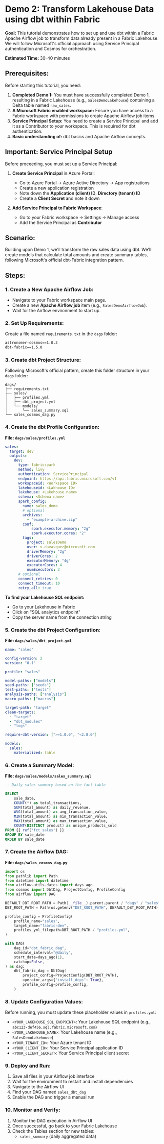 # Demo 2: Transform Lakehouse Data using dbt within Fabric

**Goal:** This tutorial demonstrates how to set up and use dbt within a Fabric Apache Airflow job to transform data already present in a Fabric Lakehouse. We will follow Microsoft's official approach using Service Principal authentication and Cosmos for orchestration.

**Estimated Time:** 30-40 minutes

## Prerequisites:

Before starting this tutorial, you need:

1. **Completed Demo 1:** You must have successfully completed Demo 1, resulting in a Fabric Lakehouse (e.g., `SalesDemoLakehouse`) containing a Delta table named `raw_sales`.
2. **A Microsoft Fabric enabled workspace:** Ensure you have access to a Fabric workspace with permissions to create Apache Airflow job items.
3. **Service Principal Setup:** You need to create a Service Principal and add it as a Contributor to your workspace. This is required for dbt authentication.
4. **Basic understanding of:** dbt basics and Apache Airflow concepts.

## Important: Service Principal Setup

Before proceeding, you must set up a Service Principal:

1. **Create Service Principal** in Azure Portal:
   - Go to Azure Portal → Azure Active Directory → App registrations
   - Create a new application registration
   - Note down the **Application (client) ID**, **Directory (tenant) ID**
   - Create a **Client Secret** and note it down

2. **Add Service Principal to Fabric Workspace**:
   - Go to your Fabric workspace → Settings → Manage access
   - Add the Service Principal as **Contributor**

## Scenario:

Building upon Demo 1, we'll transform the raw sales data using dbt. We'll create models that calculate total amounts and create summary tables, following Microsoft's official dbt-Fabric integration pattern.

## Steps:

### 1. Create a New Apache Airflow Job:
- Navigate to your Fabric workspace main page.
- Create a new **Apache Airflow job** item (e.g., `SalesDemoAirflowJob`).
- Wait for the Airflow environment to start up.

### 2. Set Up Requirements:
Create a file named `requirements.txt` in the `dags` folder:

```txt
astronomer-cosmos==1.0.3
dbt-fabric==1.5.0
```

### 3. Create dbt Project Structure:
Following Microsoft's official pattern, create this folder structure in your `dags` folder:

```
dags/
├── requirements.txt
├── sales/
│   ├── profiles.yml
│   ├── dbt_project.yml
│   └── models/
│       └── sales_summary.sql
└── sales_cosmos_dag.py
```

### 4. Create the dbt Profile Configuration:
**File: `dags/sales/profiles.yml`**

```yaml
sales:
  target: dev
  outputs:
    dev:
      type: fabricspark
      method: livy
      authentication: ServicePrincipal
      endpoint: https://api.fabric.microsoft.com/v1
      workspaceid: <Workspace ID>
      lakehouseid: <Lakhouse ID>
      lakehouse: <Lakehouse name>
      schema: <Schema name>
      spark_config:
        name: sales_demo
        # optional
        archives:
          - "example-archive.zip"
        conf:
            spark.executor.memory: "2g"
            spark.executor.cores: "2"
        tags:
          project: salesDemo
          user: v-davasquez@microsoft.com
          driverMemory: "2g"
          driverCores: 2
          executorMemory: "4g"
          executorCores: 4
          numExecutors: 3
      # optional
      connect_retries: 0
      connect_timeout: 10
      retry_all: true
```

**To find your Lakehouse SQL endpoint:**
- Go to your Lakehouse in Fabric
- Click on "SQL analytics endpoint"
- Copy the server name from the connection string

### 5. Create the dbt Project Configuration:
**File: `dags/sales/dbt_project.yml`**

```yaml
name: "sales"

config-version: 2
version: "0.1"

profile: "sales"

model-paths: ["models"]
seed-paths: ["seeds"]
test-paths: ["tests"]
analysis-paths: ["analysis"]
macro-paths: ["macros"]

target-path: "target"
clean-targets:
  - "target"
  - "dbt_modules"
  - "logs"

require-dbt-version: [">=1.0.0", "<2.0.0"]

models:
  sales:
    materialized: table
```


### 6. Create a Summary Model:
**File: `dags/sales/models/sales_summary.sql`**

```sql
-- Daily sales summary based on the fact table

SELECT
    sale_date,
    COUNT(*) as total_transactions,
    SUM(total_amount) as daily_revenue,
    AVG(total_amount) as avg_transaction_value,
    MIN(total_amount) as min_transaction_value,
    MAX(total_amount) as max_transaction_value,
    COUNT(DISTINCT product) as unique_products_sold
FROM {{ ref('fct_sales') }}
GROUP BY sale_date
ORDER BY sale_date
```

### 7. Create the Airflow DAG:
**File: `dags/sales_cosmos_dag.py`**

```python
import os
from pathlib import Path
from datetime import datetime
from airflow.utils.dates import days_ago
from cosmos import DbtDag, ProjectConfig, ProfileConfig
from airflow import DAG

DEFAULT_DBT_ROOT_PATH = Path(__file__).parent.parent / "dags" / "sales"
DBT_ROOT_PATH = Path(os.getenv("DBT_ROOT_PATH", DEFAULT_DBT_ROOT_PATH))

profile_config = ProfileConfig(
    profile_name="sales",
    target_name="fabric-dev",
    profiles_yml_filepath=DBT_ROOT_PATH / "profiles.yml",
)

with DAG(
    dag_id="dbt_fabric_dag",
    schedule_interval="@daily",
    start_date=days_ago(1),
    catchup=False,
) as dag:
    dbt_fabric_dag = DbtDag(
        project_config=ProjectConfig(DBT_ROOT_PATH),
        operator_args={"install_deps": True},
        profile_config=profile_config,
    )

```

### 8. Update Configuration Values:
Before running, you must update these placeholder values in `profiles.yml`:

- `<YOUR_LAKEHOUSE_SQL_ENDPOINT>`: Your Lakehouse SQL endpoint (e.g., `abc123-def456.sql.fabric.microsoft.com`)
- `<YOUR_LAKEHOUSE_NAME>`: Your Lakehouse name (e.g., `SalesDemoLakehouse`)
- `<YOUR_TENANT_ID>`: Your Azure tenant ID
- `<YOUR_CLIENT_ID>`: Your Service Principal application ID
- `<YOUR_CLIENT_SECRET>`: Your Service Principal client secret

### 9. Deploy and Run:
1. Save all files in your Airflow job interface
2. Wait for the environment to restart and install dependencies
3. Navigate to the Airflow UI
4. Find your DAG named `sales_dbt_dag`
5. Enable the DAG and trigger a manual run

### 10. Monitor and Verify:
1. Monitor the DAG execution in Airflow UI
2. Once successful, go back to your Fabric Lakehouse
3. Check the Tables section for new tables:
   - `sales_summary` (daily aggregated data)

